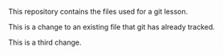 This repository contains the files used for a git lesson.

This is a change to an existing file that git has already tracked.

This is a third change.